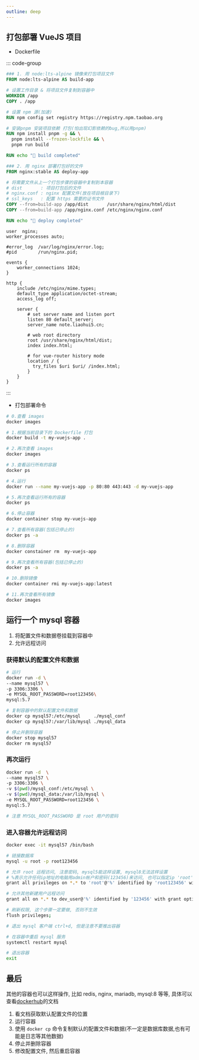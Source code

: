 ```yaml
---
outline: deep
---
```


## 打包部署 VueJS 项目

- Dockerfile

::: code-group

```Dockerfile [Dockerfile]
### 1. 用 node:lts-alpine 镜像来打包项目文件
FROM node:lts-alpine AS build-app

# 设置工作目录 & 将项目文件复制到容器中
WORKDIR /app
COPY . /app

# 设置 npm 源(加速)
RUN npm config set registry https://registry.npm.taobao.org

# 安装pnpm 安装项目依赖 打包(怕出现幻影依赖的bug,所以用pnpm)
RUN npm install pnpm -g && \
  pnpm install --frozen-lockfile && \
  pnpm run build

RUN echo "🎉 build completed"

### 2. 用 nginx 部署打包好的文件
FROM nginx:stable AS deploy-app

# 将需要文件从上一个打包步骤的容器中复制到本容器
# dist       : 项目打包后的文件
# nginx.conf : nginx 配置文件(放在项目根目录下)
# ssl_keys   : 配置 https 需要的证书文件
COPY --from=build-app /app/dist       /usr/share/nginx/html/dist
COPY --from=build-app /app/nginx.conf /etc/nginx/nginx.conf

RUN echo "🎉 deploy completed"
```

``` [nginx.conf]
user  nginx;
worker_processes auto;

#error_log  /var/log/nginx/error.log;
#pid        /run/nginx.pid;

events {
    worker_connections 1024;
}

http {
    include /etc/nginx/mime.types;
    default_type application/octet-stream;
    access_log off;

    server {
        # set server name and listen port
        listen 80 default_server;
        server_name note.liaohui5.cn;

        # web root directory
        root /usr/share/nginx/html/dist;
        index index.html;

        # for vue-router history mode
        location / {
          try_files $uri $uri/ /index.html;
        }
    }
}
```

:::

- 打包部署命令

```sh
# 0.查看 images
docker images

# 1.根据当前目录下的 Dockerfile 打包
docker build -t my-vuejs-app .

# 2.再次查看 images
docker images

# 3.查看运行所有的容器
docker ps

# 4.运行
docker run --name my-vuejs-app -p 80:80 443:443 -d my-vuejs-app

# 5.再次查看运行所有的容器
docker ps

# 6.停止容器
docker container stop my-vuejs-app

# 7.查看所有容器(包括已停止的)
docker ps -a

# 8.删除容器
docker constainer rm  my-vuejs-app

# 9.再次查看所有容器(包括已停止的)
docker ps -a

# 10.删除镜像
docker container rmi my-vuejs-app:latest

# 11.再次查看所有镜像
docker images
```

## 运行一个 mysql 容器

1. 将配置文件和数据卷挂载到容器中
2. 允许远程访问

### 获得默认的配置文件和数据

```sh
# 运行
docker run -d \
--name mysql57 \
-p 3306:3306 \
-e MYSQL_ROOT_PASSWORD=root123456\
mysql:5.7

# 复制容器中的默认配置文件和数据
docker cp mysql57:/etc/mysql     ./mysql_conf
docker cp mysql57:/var/lib/mysql ./mysql_data

# 停止并删除容器
docker stop mysql57
docker rm mysql57
```

### 再次运行

```sh
docker run -d  \
--name mysql57 \
-p 3306:3306 \
-v $(pwd)/mysql_conf:/etc/mysql \
-v $(pwd)/mysql_data:/var/lib/mysql \
-e MYSQL_ROOT_PASSWORD=root123456 \
mysql:5.7

# 注意 MYSQL_ROOT_PASSWORD 是 root 用户的密码
```

### 进入容器允许远程访问

```sh
docker exec -it mysql57 /bin/bash

# 链接数据库
mysql -u root -p root123456

# 允许 root 远程访问, 注意密码, mysql5能这样设置, mysql8无法这样设置
# %表示允许任何ip地址的电脑用admin帐户和密码(123456)来访问, 也可以指定ip 'root'@'39.156.66.10'
grant all privileges on *.* to 'root'@'%' identified by 'root123456' with grant option;

# 允许其他新建用户远程访问
grant all on *.* to dev_user@'%' identified by '123456' with grant option;

# 刷新权限, 这个步骤一定要做, 否则不生效
flush privileges;

# 退出 mysql 客户端 ctrl+d, 但是注意不要推出容器

# 在容器中重启 mysql 服务
systemctl restart mysql

# 退出容器
exit
```

## 最后

其他的容器也可以这样操作, 比如 redis, nginx, mariadb, mysql:8 等等, 具体可以查看[dockerhub](https://hub.docker.com/search?q=mysql)的文档

1. 看文档获取默认配置文件的位置
2. 运行容器
3. 使用 `docker cp` 命令复制默认的配置文件和数据(不一定是数据库数据,也有可能是日志等其他数据)
4. 停止并删除容器
5. 修改配置文件, 然后重启容器
